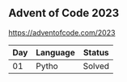 ## Advent of Code 2023

https://adventofcode.com/2023

| Day | Language                             | Status |
|-----|--------------------------------------|--------|
|  01 | Pytho                                | Solved |
